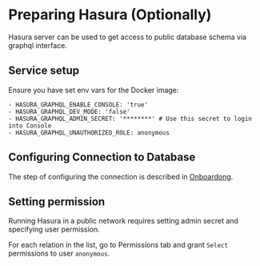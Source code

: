 # Preparing Hasura (Optionally)

Hasura server can be used to get access to public database schema via graphql interface.

## Service setup

Ensure you have set env vars for the Docker image:

```
- HASURA_GRAPHQL_ENABLE_CONSOLE: 'true'
- HASURA_GRAPHQL_DEV_MODE: 'false'
- HASURA_GRAPHQL_ADMIN_SECRET: '********' # Use this secret to login into Console
- HASURA_GRAPHQL_UNAUTHORIZED_ROLE: anonymous
```

## Configuring Connection to Database

The step of configuring the connection is described in [Onboardong](./onboarding-for-developers.md).

## Setting permission

Running Hasura in a public network requires setting admin secret and specifying user permission.

For each relation in the list, go to Permissions tab and grant `Select` permissions to user `anonymous`.
